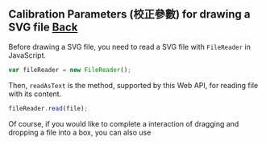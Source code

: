 ## Calibration Parameters (校正參數) for drawing a SVG file [Back](./../SVG.md)

Before drawing a SVG file, you need to read a SVG file with `FileReader` in JavaScript.

```js
var fileReader = new FileReader();
```

Then, `readAsText` is the method, supported by this Web API, for reading file with its content.

```js
fileReader.read(file);
```

Of course, if you would like to complete a interaction of dragging and dropping a file into a box, you can also use 